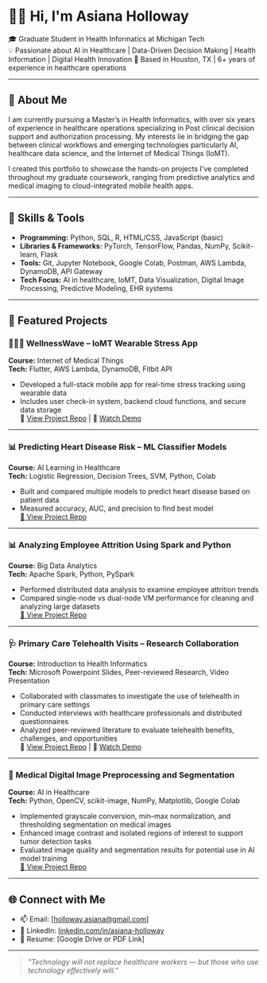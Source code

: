 # 👋🏽 Hi, I'm Asiana Holloway

🎓 Graduate Student in Health Informatics at Michigan Tech  
💡 Passionate about AI in Healthcare | Data-Driven Decision Making | Health Information | Digital Health Innovation 
📍 Based in Houston, TX | 6+ years of experience in healthcare operations

---

## 💼 About Me

I am currently pursuing a Master’s in Health Informatics, with over six years of experience in healthcare operations specializing in Post clinical decision support and authorization processing. My interests lie in bridging the gap between clinical workflows and emerging technologies particularly AI, healthcare data science, and the Internet of Medical Things (IoMT). 

I created this portfolio to showcase the hands-on projects I've completed throughout my graduate coursework, ranging from predictive analytics and medical imaging to cloud-integrated mobile health apps.

---

## 🧠 Skills & Tools

- **Programming:** Python, SQL, R, HTML/CSS, JavaScript (basic)
- **Libraries & Frameworks:** PyTorch, TensorFlow, Pandas, NumPy, Scikit-learn, Flask
- **Tools:** Git, Jupyter Notebook, Google Colab, Postman, AWS Lambda, DynamoDB, API Gateway
- **Tech Focus:** AI in healthcare, IoMT, Data Visualization, Digital Image Processing, Predictive Modeling, EHR systems

---

## 🧪 Featured Projects

### 🧘🏽‍♀️ WellnessWave – IoMT Wearable Stress App  
**Course:** Internet of Medical Things  
**Tech:** Flutter, AWS Lambda, DynamoDB, Fitbit API  
- Developed a full-stack mobile app for real-time stress tracking using wearable data  
- Includes user check-in system, backend cloud functions, and secure data storage  
📄 [View Project Repo](https://github.com/AsianaHolloway/WellnessWave-IoMT-App) | 🎥 [Watch Demo](https://drive.google.com/file/d/1zE1TYC3qM41gIN1S6O0PYKb-0nfNWc81/view?usp=drive_link)

---

### 📊 Predicting Heart Disease Risk – ML Classifier Models  
**Course:** AI Learning in Healthcare  
**Tech:** Logistic Regression, Decision Trees, SVM, Python, Colab  
- Built and compared multiple models to predict heart disease based on patient data  
- Measured accuracy, AUC, and precision to find best model  
[📂 View Project Repo](https://github.com/AsianaHolloway/Exploring-Machine-Learning-Applications-in-Predicting-Heart-Disease-risk)

---

### 📊 Analyzing Employee Attrition Using Spark and Python
**Course:** Big Data Analytics  
**Tech:** Apache Spark, Python, PySpark
- Performed distributed data analysis to examine employee attrition trends
- Compared single-node vs dual-node VM performance for cleaning and analyzing large datasets  
[📄 View Project Repo](https://github.com/AsianaHolloway/Analyzing-Employee-Attrition-Using-Spark-and-Python) 

---

### 🩺 Primary Care Telehealth Visits – Research Collaboration
**Course:** Introduction to Health Informatics  
**Tech:** Microsoft Powerpoint Slides, Peer-reviewed Research, Video Presentation  
- Collaborated with classmates to investigate the use of telehealth in primary care settings  
- Conducted interviews with healthcare professionals and distributed questionnaires  
- Analyzed peer-reviewed literature to evaluate telehealth benefits, challenges, and opportunities  
📄 [View Project Repo](https://github.com/AsianaHolloway/Primary-Care-Telehealth-Visits) | 🎥 [Watch Demo](https://drive.google.com/file/d/19bJ9MkzuE6KfjoG-k-XbTqI1mIFVOP-7/view)

---

### 🧠 Medical Digital Image Preprocessing and Segmentation   
**Course:** AI in Healthcare  
**Tech:** Python, OpenCV, scikit-image, NumPy, Matplotlib, Google Colab  
- Implemented grayscale conversion, min–max normalization, and thresholding segmentation on medical images  
- Enhanced image contrast and isolated regions of interest to support tumor detection tasks
- Evaluated image quality and segmentation results for potential use in AI model training  
[📂 View Project Repo](https://github.com/AsianaHolloway/Medical-Digital-Image-Preprocessing-and-Segmentation/tree/main)

---

## 🌐 Connect with Me

- 📫 Email: [holloway.asiana@gmail.com]
- 🧠 LinkedIn: [linkedin.com/in/asiana-holloway](https://linkedin.com/in/asiana-holloway)
- 💼 Resume: [Google Drive or PDF Link]
  
---

> _"Technology will not replace healthcare workers — but those who use technology effectively will."_

